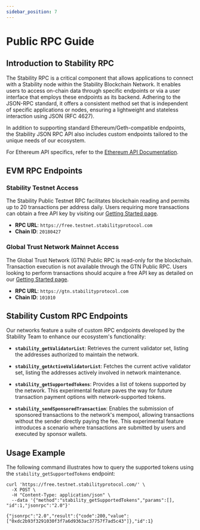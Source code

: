 ```yaml
---
sidebar_position: 7
---
```


# Public RPC Guide

## Introduction to Stability RPC

The Stability RPC is a critical component that allows applications to connect with a Stability node within the Stability Blockchain Network. It enables users to access on-chain data through specific endpoints or via a user interface that employs these endpoints as its backend. Adhering to the JSON-RPC standard, it offers a consistent method set that is independent of specific applications or nodes, ensuring a lightweight and stateless interaction using JSON (RFC 4627).

In addition to supporting standard Ethereum/Geth-compatible endpoints, the Stability JSON RPC API also includes custom endpoints tailored to the unique needs of our ecosystem.

For Ethereum API specifics, refer to the [Ethereum API Documentation](https://ethereum.github.io/execution-apis/api-documentation/).

## EVM RPC Endpoints

### Stability Testnet Access

The Stability Public Testnet RPC facilitates blockchain reading and permits up to 20 transactions per address daily. Users requiring more transactions can obtain a free API key by visiting our [Getting Started page](./getting_started).

- **RPC URL**: `https://free.testnet.stabilityprotocol.com`
- **Chain ID**: `20180427`

### Global Trust Network Mainnet Access

The Global Trust Network (GTN) Public RPC is read-only for the blockchain. Transaction execution is not available through the GTN Public RPC. Users looking to perform transactions should acquire a free API key as detailed on our [Getting Started page](./getting_started).

- **RPC URL**: `https://gtn.stabilityprotocol.com`
- **Chain ID**: `101010`

## Stability Custom RPC Endpoints

Our networks feature a suite of custom RPC endpoints developed by the Stability Team to enhance our ecosystem's functionality:

- **`stability_getValidatorList`**: Retrieves the current validator set, listing the addresses authorized to maintain the network.

- **`stability_getActiveValidatorList`**: Fetches the current active validator set, listing the addresses actively involved in network maintenance.

- **`stability_getSupportedTokens`**: Provides a list of tokens supported by the network. This experimental feature paves the way for future transaction payment options with network-supported tokens.

- **`stability_sendSponsoredTransaction`**: Enables the submission of sponsored transactions to the network's mempool, allowing transactions without the sender directly paying the fee. This experimental feature introduces a scenario where transactions are submitted by users and executed by sponsor wallets.

## Usage Example

The following command illustrates how to query the supported tokens using the `stability_getSupportedTokens` endpoint:

```shell
curl 'https://free.testnet.stabilityprotocol.com/' \
  -X POST \
  -H "Content-Type: application/json" \
  --data '{"method":"stability_getSupportedTokens","params":[], "id":1,"jsonrpc":"2.0"}'

{"jsonrpc":"2.0","result":{"code":200,"value":["0xdc2b93f3291030f3f7a6d9363ac37757f7ad5c43"]},"id":1}
```

